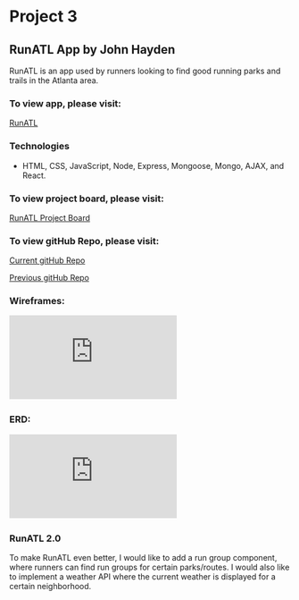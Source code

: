 # Project 3
## RunATL App by John Hayden

RunATL is an app used by runners looking to find good running parks and trails in the Atlanta area.

### To view app, please visit:
[RunATL](https://morning-island-53325.herokuapp.com/)

### Technologies
- HTML, CSS, JavaScript, Node, Express, Mongoose, Mongo, AJAX, and React.

### To view project board, please visit:
[RunATL Project Board](https://trello.com/b/B2kGm9rO/runatl)

### To view gitHub Repo, please visit:
[Current gitHub Repo](https://github.com/jthayden/RunATL-app2)

[Previous gitHub Repo](https://github.com/jthayden/RunATL-App)

### Wireframes:
![RunATL](https://github.com/jthayden/RunATL-app2/blob/master/client/public/images/RunATL.pdf)


### ERD:
![RunATL](https://github.com/jthayden/RunATL-app2/blob/master/client/public/images/RunatlERD.pdf)

### RunATL 2.0
To make RunATL even better, I would like to add a run group component, where runners can find run groups for certain parks/routes. I would also like to implement a weather API where the current weather is displayed for a certain neighborhood.